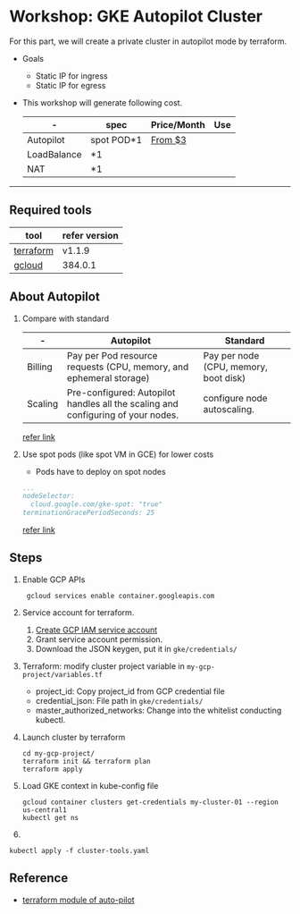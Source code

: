 # Workshop: GKE Autopilot Cluster
For this part, we will create a private cluster in autopilot mode by terraform.
* Goals
  * Static IP for ingress
  * Static IP for egress
    
* This workshop will generate following cost.
  
  |-|spec|Price/Month|Use|
  |---|---|---|---|
  |Autopilot|spot POD*1|[From $3](https://cloud.google.com/kubernetes-engine/pricing#autopilot_mode)|
  |LoadBalance|*1|
  |NAT|*1|
---
## Required tools
|tool|refer version|
|---|---|
|[terraform](https://www.terraform.io/downloads)|v1.1.9| 
|[gcloud](https://cloud.google.com/sdk/docs/install)| 384.0.1 |

## About Autopilot
1. Compare with standard

   |-|Autopilot|Standard|
   |---|---|---|
   |Billing|Pay per Pod resource requests (CPU, memory, and ephemeral storage)|Pay per node (CPU, memory, boot disk)|
   |Scaling|Pre-configured: Autopilot handles all the scaling and configuring of your nodes.| configure node autoscaling.|
   
   [refer link](https://cloud.google.com/kubernetes-engine/docs/concepts/autopilot-overview)

1. Use spot pods (like spot VM in GCE) for lower costs
   * Pods have to deploy on spot nodes
   ```yaml
   ...
   nodeSelector:
     cloud.google.com/gke-spot: "true"
   terminationGracePeriodSeconds: 25
   ```
   [refer link](https://cloud.google.com/kubernetes-engine/docs/how-to/autopilot-spot-pods)

## Steps
1. Enable GCP APIs
   ```shell
    gcloud services enable container.googleapis.com
   ```
1. Service account for terraform.
   1. [Create GCP IAM service account](https://cloud.google.com/iam/docs/creating-managing-service-accounts#creating)
   1. Grant service account permission. 
   1. Download the JSON keygen, put it in ```gke/credentials/```
   
1. Terraform: modify cluster project variable in ```my-gcp-project/variables.tf```
   
   * project_id: Copy project_id from GCP credential file
   * credential_json: File path in ```gke/credentials/```
   * master_authorized_networks: Change into the whitelist conducting kubectl. 
   
1. Launch cluster by terraform
   ```shell
   cd my-gcp-project/
   terraform init && terraform plan
   terraform apply
   ```
   
1. Load GKE context in kube-config file
   ```shell
   gcloud container clusters get-credentials my-cluster-01 --region us-central1
   kubectl get ns
   ```

1. 
```shell
kubectl apply -f cluster-tools.yaml 
```
## Reference
* [terraform module of auto-pilot](https://github.com/terraform-google-modules/terraform-google-kubernetes-engine/tree/master/modules/beta-autopilot-private-cluster) 